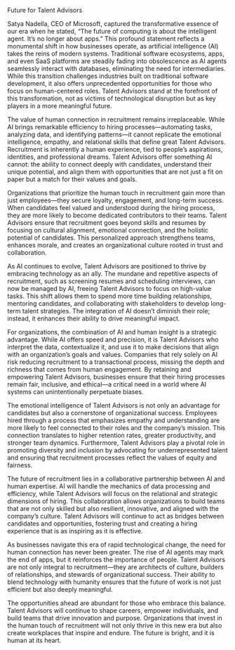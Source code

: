 Future for Talent Advisors

Satya Nadella, CEO of Microsoft, captured the transformative essence of our era when he stated, “The future of computing is about the intelligent agent. It’s no longer about apps.” This profound statement reflects a monumental shift in how businesses operate, as artificial intelligence (AI) takes the reins of modern systems. Traditional software ecosystems, apps, and even SaaS platforms are steadily fading into obsolescence as AI agents seamlessly interact with databases, eliminating the need for intermediaries. While this transition challenges industries built on traditional software development, it also offers unprecedented opportunities for those who focus on human-centered roles. Talent Advisors stand at the forefront of this transformation, not as victims of technological disruption but as key players in a more meaningful future.

The value of human connection in recruitment remains irreplaceable. While AI brings remarkable efficiency to hiring processes—automating tasks, analyzing data, and identifying patterns—it cannot replicate the emotional intelligence, empathy, and relational skills that define great Talent Advisors. Recruitment is inherently a human experience, tied to people’s aspirations, identities, and professional dreams. Talent Advisors offer something AI cannot: the ability to connect deeply with candidates, understand their unique potential, and align them with opportunities that are not just a fit on paper but a match for their values and goals.

Organizations that prioritize the human touch in recruitment gain more than just employees—they secure loyalty, engagement, and long-term success. When candidates feel valued and understood during the hiring process, they are more likely to become dedicated contributors to their teams. Talent Advisors ensure that recruitment goes beyond skills and resumes by focusing on cultural alignment, emotional connection, and the holistic potential of candidates. This personalized approach strengthens teams, enhances morale, and creates an organizational culture rooted in trust and collaboration.

As AI continues to evolve, Talent Advisors are positioned to thrive by embracing technology as an ally. The mundane and repetitive aspects of recruitment, such as screening resumes and scheduling interviews, can now be managed by AI, freeing Talent Advisors to focus on high-value tasks. This shift allows them to spend more time building relationships, mentoring candidates, and collaborating with stakeholders to develop long-term talent strategies. The integration of AI doesn’t diminish their role; instead, it enhances their ability to drive meaningful impact.

For organizations, the combination of AI and human insight is a strategic advantage. While AI offers speed and precision, it is Talent Advisors who interpret the data, contextualize it, and use it to make decisions that align with an organization’s goals and values. Companies that rely solely on AI risk reducing recruitment to a transactional process, missing the depth and richness that comes from human engagement. By retaining and empowering Talent Advisors, businesses ensure that their hiring processes remain fair, inclusive, and ethical—a critical need in a world where AI systems can unintentionally perpetuate biases.

The emotional intelligence of Talent Advisors is not only an advantage for candidates but also a cornerstone of organizational success. Employees hired through a process that emphasizes empathy and understanding are more likely to feel connected to their roles and the company’s mission. This connection translates to higher retention rates, greater productivity, and stronger team dynamics. Furthermore, Talent Advisors play a pivotal role in promoting diversity and inclusion by advocating for underrepresented talent and ensuring that recruitment processes reflect the values of equity and fairness.

The future of recruitment lies in a collaborative partnership between AI and human expertise. AI will handle the mechanics of data processing and efficiency, while Talent Advisors will focus on the relational and strategic dimensions of hiring. This collaboration allows organizations to build teams that are not only skilled but also resilient, innovative, and aligned with the company’s culture. Talent Advisors will continue to act as bridges between candidates and opportunities, fostering trust and creating a hiring experience that is as inspiring as it is effective.

As businesses navigate this era of rapid technological change, the need for human connection has never been greater. The rise of AI agents may mark the end of apps, but it reinforces the importance of people. Talent Advisors are not only integral to recruitment—they are architects of culture, builders of relationships, and stewards of organizational success. Their ability to blend technology with humanity ensures that the future of work is not just efficient but also deeply meaningful.

The opportunities ahead are abundant for those who embrace this balance. Talent Advisors will continue to shape careers, empower individuals, and build teams that drive innovation and purpose. Organizations that invest in the human touch of recruitment will not only thrive in this new era but also create workplaces that inspire and endure. The future is bright, and it is human at its heart.
